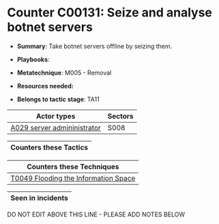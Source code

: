 # Counter C00131: Seize and analyse botnet servers

* **Summary**: Take botnet servers offline by seizing them.

* **Playbooks**: 

* **Metatechnique**: M005 - Removal

* **Resources needed:** 

* **Belongs to tactic stage**: TA11


| Actor types | Sectors |
| ----------- | ------- |
| [A029 server admininistrator](../../generated_pages/actortypes/A029.md) | S008 |



| Counters these Tactics |
| ---------------------- |



| Counters these Techniques |
| ------------------------- |
| [T0049 Flooding the Information Space](../../generated_pages/techniques/T0049.md) |



| Seen in incidents |
| ----------------- |


DO NOT EDIT ABOVE THIS LINE - PLEASE ADD NOTES BELOW
